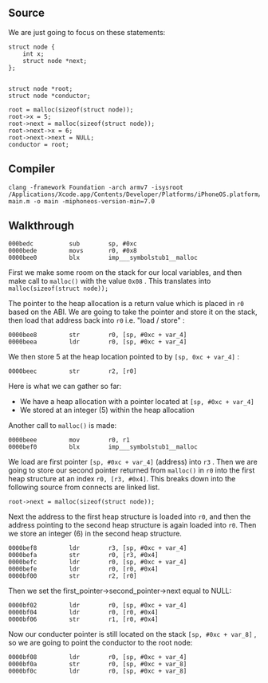 ## Source
We are just going to focus on these statements: 

```
struct node {
    int x;
    struct node *next;
};


struct node *root; 
struct node *conductor;

root = malloc(sizeof(struct node));
root->x = 5;
root->next = malloc(sizeof(struct node));
root->next->x = 6;
root->next->next = NULL;
conductor = root;
```
## Compiler
```
clang -framework Foundation -arch armv7 -isysroot /Applications/Xcode.app/Contents/Developer/Platforms/iPhoneOS.platform/Developer/SDKs/iPhoneOS.sdk/ main.m -o main -miphoneos-version-min=7.0
```
## Walkthrough

```
000bedc          sub        sp, #0xc
0000bede         movs       r0, #0x8
0000bee0         blx        imp___symbolstub1__malloc
```
First we make some room on the stack for our local variables, and then make call to ```malloc()``` with the value ```0x08``` .  This translates into ```malloc(sizeof(struct node));```

The pointer to the heap allocation is a return value which is placed in ```r0``` based on the ABI.  We are going to take the pointer and store it on the stack, then load that address back into ```r0``` i.e. "load / store" :

```
0000bee8         str        r0, [sp, #0xc + var_4]
0000beea         ldr        r0, [sp, #0xc + var_4]
```

We then store 5 at the heap location pointed to by ```[sp, 0xc + var_4]``` : 

```
0000beec         str        r2, [r0]
```

Here is what we can gather so far: 

- We have a heap allocation with a pointer located at ```[sp, #0xc + var_4]```
- We stored at an integer (5) within the heap allocation


Another call to ```malloc()``` is made: 

```
0000beee         mov        r0, r1
0000bef0         blx        imp___symbolstub1__malloc
```

We load are first pointer ```[sp, #0xc + var_4]``` (address) into ```r3``` . Then we are going to store our second pointer returned from ```malloc()``` in ```r0``` into the first heap structure at an index ```r0, [r3, #0x4]```. This breaks down into the following source from connects are linked list.

```
root->next = malloc(sizeof(struct node));
```
Next the address to the first heap structure is loaded into ```r0```, and then the address pointing to the second heap structure is again loaded into ```r0```.  Then we store an integer (6) in the second heap structure. 

```
0000bef8         ldr        r3, [sp, #0xc + var_4]
0000befa         str        r0, [r3, #0x4]
0000befc         ldr        r0, [sp, #0xc + var_4]
0000befe         ldr        r0, [r0, #0x4]
0000bf00         str        r2, [r0]
```
Then we set the first_pointer->second_pointer->next equal to NULL:

```
0000bf02         ldr        r0, [sp, #0xc + var_4]
0000bf04         ldr        r0, [r0, #0x4]
0000bf06         str        r1, [r0, #0x4]
```
Now our conducter pointer is still located on the stack ```[sp, #0xc + var_8]``` , so we are going to point the conductor to the root node:

```
0000bf08         ldr        r0, [sp, #0xc + var_4]
0000bf0a         str        r0, [sp, #0xc + var_8]
0000bf0c         ldr        r0, [sp, #0xc + var_8]
```
